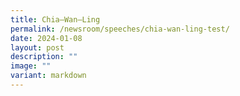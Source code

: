 ```yaml
---
title: Chia—Wan—Ling
permalink: /newsroom/speeches/chia-wan-ling-test/
date: 2024-01-08
layout: post
description: ""
image: ""
variant: markdown
---
```

